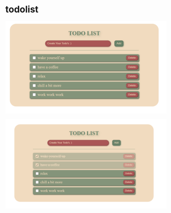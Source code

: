 # todolist

<p align="center">
  <img src="todo.png" alt="Project Logo" width="600" padding="50px">
</p>


<p align="center">
  <img src="todochecked.png" alt="Project Logo" width="600">
</p>
